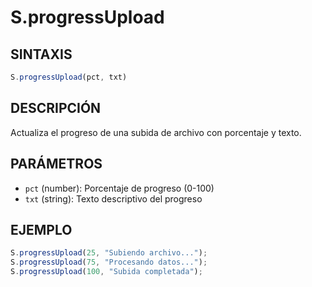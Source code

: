 # S.progressUpload

## SINTAXIS
```javascript
S.progressUpload(pct, txt)
```

## DESCRIPCIÓN
Actualiza el progreso de una subida de archivo con porcentaje y texto.

## PARÁMETROS
- `pct` (number): Porcentaje de progreso (0-100)
- `txt` (string): Texto descriptivo del progreso

## EJEMPLO
```javascript
S.progressUpload(25, "Subiendo archivo...");
S.progressUpload(75, "Procesando datos...");
S.progressUpload(100, "Subida completada");
```
